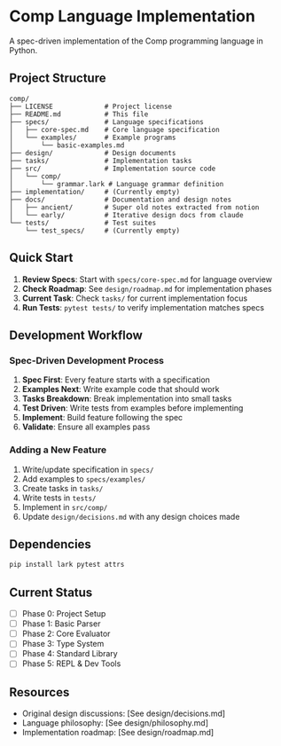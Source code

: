 # Comp Language Implementation

A spec-driven implementation of the Comp programming language in Python.

## Project Structure

```
comp/
├── LICENSE             # Project license
├── README.md           # This file
├── specs/              # Language specifications
│   ├── core-spec.md    # Core language specification
│   └── examples/       # Example programs
│       └── basic-examples.md
├── design/             # Design documents
├── tasks/              # Implementation tasks
├── src/                # Implementation source code
│   └── comp/
│       └── grammar.lark # Language grammar definition
├── implementation/     # (Currently empty)
├── docs/               # Documentation and design notes
│   ├── ancient/        # Super old notes extracted from notion
│   └── early/          # Iterative design docs from claude
└── tests/              # Test suites
    └── test_specs/     # (Currently empty)
```

## Quick Start

1. **Review Specs**: Start with `specs/core-spec.md` for language overview
2. **Check Roadmap**: See `design/roadmap.md` for implementation phases
3. **Current Task**: Check `tasks/` for current implementation focus
4. **Run Tests**: `pytest tests/` to verify implementation matches specs

## Development Workflow

### Spec-Driven Development Process

1. **Spec First**: Every feature starts with a specification
2. **Examples Next**: Write example code that should work
3. **Tasks Breakdown**: Break implementation into small tasks
4. **Test Driven**: Write tests from examples before implementing
5. **Implement**: Build feature following the spec
6. **Validate**: Ensure all examples pass

### Adding a New Feature

1. Write/update specification in `specs/`
2. Add examples to `specs/examples/`
3. Create tasks in `tasks/`
4. Write tests in `tests/`
5. Implement in `src/comp/`
6. Update `design/decisions.md` with any design choices made

## Dependencies

```bash
pip install lark pytest attrs
```

## Current Status

- [ ] Phase 0: Project Setup
- [ ] Phase 1: Basic Parser
- [ ] Phase 2: Core Evaluator
- [ ] Phase 3: Type System
- [ ] Phase 4: Standard Library
- [ ] Phase 5: REPL & Dev Tools

## Resources

- Original design discussions: [See design/decisions.md]
- Language philosophy: [See design/philosophy.md]
- Implementation roadmap: [See design/roadmap.md]